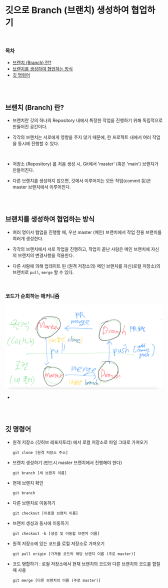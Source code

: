 # 깃으로 Branch (브랜치) 생성하여 협업하기

<br/>

### 목차

- <a href="">브랜치 (Branch) 란?</a>
- <a href="">브랜치를 생성하여 협업하는 방식</a>
- <a href="">깃 명령어</a>

<br/><br/>

## 브랜치 (Branch) 란?

- 브랜치란 깃의 하나의 Repository 내에서 특정한 작업을 진행하기 위해 독립적으로 만들어진 공간이다.

- 각각의 브랜치는 서로에게 영향을 주지 않기 때문에, 한 프로젝트 내에서 여러 작업을 동시에 진행할 수 있다.

<br/>

- 저장소 (Repository) 를 처음 생성 시, Git에서 'master' (혹은 'main') 브랜치가 만들어진다.

- 다른 브랜치를 생성하지 않으면, 깃에서 이루어지는 모든 작업(commit 등)은 master 브랜치에서 이루어진다.

<br/><br/>

## 브랜치를 생성하여 협업하는 방식

- 여러 명이서 협업을 진행할 때, 우선 master (메인) 브랜치에서 작업 전용 브랜치를 여러개 생성한다.

- 각각의 브랜치에서 서로 작업을 진행하고, 작업이 끝난 사람은 메인 브랜치에 자신의 브랜치의 변경사항을 적용한다.

- 다른 사람에 의해 업데이트 된 (원격 저장소의) 메인 브랜치를 자신(로컬 저장소)의 브랜치로 <code>pull</code>, <code>merge</code> 할 수 있다.

<br/>

### 코드가 순회하는 매커니즘

<img src="img/git_circulation.png">

-

<br/><br/>

## 깃 명령어

- 원격 저장소 (깃허브 레포지토리) 에서 로컬 저장소로 파일 그대로 가져오기

  ```
  git clone [원격 저장소 주소]
  ```

- 브랜치 생성하기 (반드시 master 브랜치에서 진행해야 한다)

  ```
  git branch [새 브랜치 이름]
  ```

- 현재 브랜치 확인

  ```
  git branch
  ```

- 다른 브랜치로 이동하기

  ```
  git checkout [이동할 브랜치 이름]
  ```

- 브랜치 생성과 동시에 이동하기

  ```
  git checkout -b [생성 및 이동할 브랜치 이름]
  ```

- 원격 저장소에 있는 코드를 로컬 저장소로 가져오기

  ```
  git pull origin [가져올 코드의 해당 브랜치 이름 (주로 master)]
  ```

- 코드 병합하기 : 로컬 저장소에서 현재 브랜치의 코드와 다른 브랜치의 코드를 합칠 때 사용

  ```
  git merge [다른 브렌치의 이름 (주로 master)]
  ```
